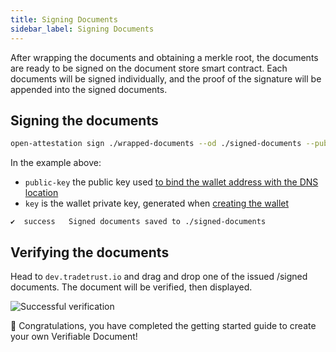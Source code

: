 ```yaml
---
title: Signing Documents
sidebar_label: Signing Documents
---
```


After wrapping the documents and obtaining a merkle root, the documents are ready to be signed on the document store smart contract. Each documents will be signed individually, and the proof of the signature will be appended into the signed documents.

## Signing the documents

```bash
open-attestation sign ./wrapped-documents --od ./signed-documents --public-key did:ethr:0xaCc51f664D647C9928196c4e33D46fd98FDaA91D#controller --key 0x7b227ac59116f3eeb2b265422cf3cbfbd244c525961fb297eb52153ec62aa845
```

In the example above:

- `public-key` the public key used [to bind the wallet address with the DNS location](/docs/topics/verifiable-documents/did/dns)
- `key` is the wallet private key, generated when [creating the wallet](/docs/topics/verifiable-documents/did/create)

```text
✔  success   Signed documents saved to ./signed-documents
```

## Verifying the documents

Head to `dev.tradetrust.io` and drag and drop one of the issued /signed documents. The document will be verified, then displayed.

![Successful verification](/docs/topics/verifiable-documents/ethereum/signing-document/verifying.png)

🎉 Congratulations, you have completed the getting started guide to create your own Verifiable Document!
